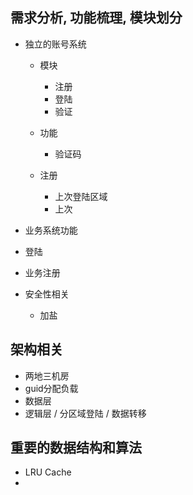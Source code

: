 ## 需求分析, 功能梳理, 模块划分
- 独立的账号系统
  - 模块
    - 注册
    - 登陆
    - 验证
    
  - 功能
    - 验证码
    
  - 注册
    - 上次登陆区域
    - 上次
    
 - 业务系统功能
  - 登陆
  - 业务注册
  
- 安全性相关
  - 加盐
  
## 架构相关
- 两地三机房
- guid分配负载
- 数据层
- 逻辑层 / 分区域登陆  /  数据转移

## 重要的数据结构和算法
- LRU Cache
- 

